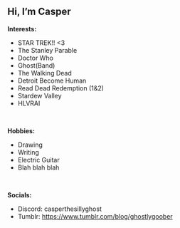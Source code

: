  Hi, I’m Casper
-          
**Interests:**
- STAR TREK!! <3
- The Stanley Parable
- Doctor Who
- Ghost(Band)
- The Walking Dead
- Detroit Become Human
- Read Dead Redemption (1&2)
- Stardew Valley
- HLVRAI
<br>

  **Hobbies:** <br>
- Drawing
- Writing
- Electric Guitar
- Blah blah blah  

<br>

  **Socials:**
 - Discord: casperthesillyghost <br>
 - Tumblr: https://www.tumblr.com/blog/ghostlygoober
